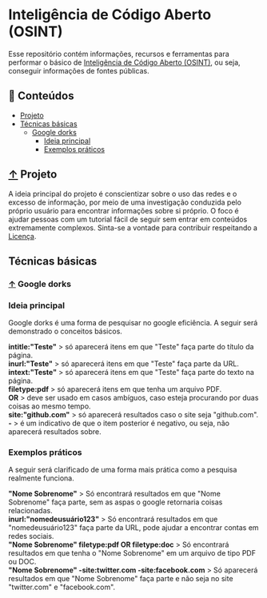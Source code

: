 # Inteligência de Código Aberto (OSINT)

Esse repositório contém informações, recursos e ferramentas para performar o básico de [Inteligência de Código Aberto (OSINT)](https://en.wikipedia.org/wiki/Open-source_intelligence), ou seja, conseguir informações de fontes públicas.

## 📖 Conteúdos
- [Projeto](#-projeto)
- [Técnicas básicas](#técnicas-básicas)
   - [Google dorks](#-google-dorks)
     - [Ideia principal](#ideia-principal)
     - [Exemplos práticos](#exemplos-práticos)

## [↑](#-Conteúdos) Projeto

A ideia principal do projeto é conscientizar sobre o uso das redes e o excesso de informação, por meio de uma investigação conduzida pelo próprio usuário para encontrar informações sobre si próprio. O foco é ajudar pessoas com um tutorial fácil de seguir sem entrar em conteúdos extremamente complexos. Sinta-se a vontade para contribuir respeitando a [Licença](/LICENSE).

## Técnicas básicas

### [↑](#-Conteúdos) Google dorks

### Ideia principal

Google dorks é uma forma de pesquisar no google eficiência. A seguir será demonstrado o conceitos básicos.

**intitle:"Teste"** > só aparecerá itens em que "Teste" faça parte do título da página. <br/>
**inurl:"Teste"** > só aparecerá itens em que "Teste" faça parte da URL. <br/>
**intext:"Teste"** > só aparecerá itens em que "Teste" faça parte do texto na página. <br/>
**filetype:pdf** > só aparecerá itens em que tenha um arquivo PDF. <br/>
**OR** > deve ser usado em casos ambíguos, caso esteja procurando por duas coisas ao mesmo tempo. <br/>
**site:"github.com"** > só aparecerá resultados caso o site seja "github.com". <br/>
**-** > é um indicativo de que o item posterior é negativo, ou seja, não aparecerá resultados sobre. <br/>

### Exemplos práticos

A seguir será clarificado de uma forma mais prática como a pesquisa realmente funciona.

**"Nome Sobrenome"** > Só encontrará resultados em que "Nome Sobrenome" faça parte, sem as aspas o google retornaria coisas relacionadas. <br/>
**inurl:"nomedeusuário123"** > Só encontrará resultados em que "nomedeusuário123" faça parte da URL, pode ajudar a encontrar contas em redes sociais. <br/>
**"Nome Sobrenome" filetype:pdf OR filetype:doc** > Só encontrará resultados em que tenha o "Nome Sobrenome" em um arquivo de tipo PDF ou DOC. <br/>
**"Nome Sobrenome" -site:twitter.com -site:facebook.com** > Só aparecerá resultados em que "Nome Sobrenome" faça parte e não seja no site "twitter.com" e "facebook.com". <br/>
